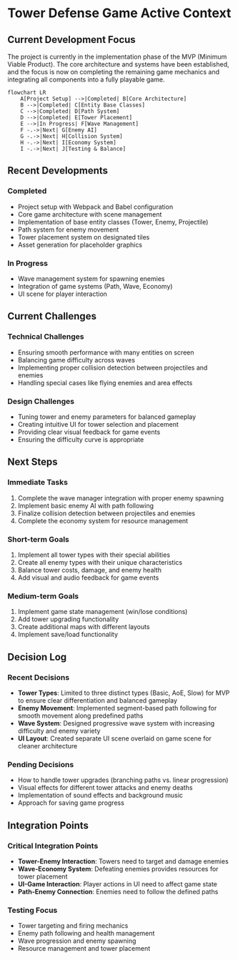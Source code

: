 # Tower Defense Game Active Context

## Current Development Focus

The project is currently in the implementation phase of the MVP (Minimum Viable Product). The core architecture and systems have been established, and the focus is now on completing the remaining game mechanics and integrating all components into a fully playable game.

```mermaid
flowchart LR
    A[Project Setup] -->|Completed| B[Core Architecture]
    B -->|Completed| C[Entity Base Classes]
    C -->|Completed| D[Path System]
    D -->|Completed| E[Tower Placement]
    E -->|In Progress| F[Wave Management]
    F -.->|Next| G[Enemy AI]
    G -.->|Next| H[Collision System]
    H -.->|Next| I[Economy System]
    I -.->|Next| J[Testing & Balance]
```

## Recent Developments

### Completed
- Project setup with Webpack and Babel configuration
- Core game architecture with scene management
- Implementation of base entity classes (Tower, Enemy, Projectile)
- Path system for enemy movement
- Tower placement system on designated tiles
- Asset generation for placeholder graphics

### In Progress
- Wave management system for spawning enemies
- Integration of game systems (Path, Wave, Economy)
- UI scene for player interaction

## Current Challenges

### Technical Challenges
- Ensuring smooth performance with many entities on screen
- Balancing game difficulty across waves
- Implementing proper collision detection between projectiles and enemies
- Handling special cases like flying enemies and area effects

### Design Challenges
- Tuning tower and enemy parameters for balanced gameplay
- Creating intuitive UI for tower selection and placement
- Providing clear visual feedback for game events
- Ensuring the difficulty curve is appropriate

## Next Steps

### Immediate Tasks
1. Complete the wave manager integration with proper enemy spawning
2. Implement basic enemy AI with path following
3. Finalize collision detection between projectiles and enemies
4. Complete the economy system for resource management

### Short-term Goals
1. Implement all tower types with their special abilities
2. Create all enemy types with their unique characteristics
3. Balance tower costs, damage, and enemy health
4. Add visual and audio feedback for game events

### Medium-term Goals
1. Implement game state management (win/lose conditions)
2. Add tower upgrading functionality
3. Create additional maps with different layouts
4. Implement save/load functionality

## Decision Log

### Recent Decisions
- **Tower Types**: Limited to three distinct types (Basic, AoE, Slow) for MVP to ensure clear differentiation and balanced gameplay
- **Enemy Movement**: Implemented segment-based path following for smooth movement along predefined paths
- **Wave System**: Designed progressive wave system with increasing difficulty and enemy variety
- **UI Layout**: Created separate UI scene overlaid on game scene for cleaner architecture

### Pending Decisions
- How to handle tower upgrades (branching paths vs. linear progression)
- Visual effects for different tower attacks and enemy deaths
- Implementation of sound effects and background music
- Approach for saving game progress

## Integration Points

### Critical Integration Points
- **Tower-Enemy Interaction**: Towers need to target and damage enemies
- **Wave-Economy System**: Defeating enemies provides resources for tower placement
- **UI-Game Interaction**: Player actions in UI need to affect game state
- **Path-Enemy Connection**: Enemies need to follow the defined paths

### Testing Focus
- Tower targeting and firing mechanics
- Enemy path following and health management
- Wave progression and enemy spawning
- Resource management and tower placement
